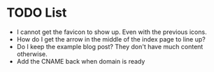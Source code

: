 # TODO List

- I cannot get the favicon to show up. Even with the previous icons.
- How do I get the arrow in the middle of the index page to line up?
- Do I keep the example blog post? They don't have much content otherwise.
- Add the CNAME back when domain is ready
